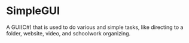 # SimpleGUI
A GUI(C#) that is used to do various and simple tasks, like directing to a folder, website, video, and schoolwork organizing.
